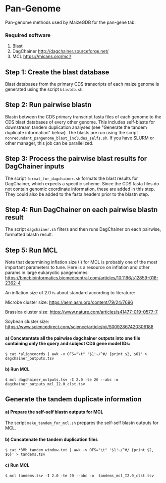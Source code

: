 # Pan-Genome
Pan-genome methods used by MaizeGDB for the pan-gene tab.

### Required software
1) Blast
2) DagChainer http://dagchainer.sourceforge.net/
3) MCL https://micans.org/mcl/


## Step 1: Create the blast database
Blast databases from the primary CDS transcripts of each maize genome is generated using the script `blastdb.sh`.


## Step 2: Run pairwise blastn
Blastn between the CDS primary transcript fasta files of each genome to the CDS blast databases of every other genome. This includes self-blasts for downstream tandem duplication analyses (see "Generate the tandem duplicate information" below). The blasts are run using the script `nonredundant_pangenome_blast_includes_selfs.sh`. If you have SLURM or other manager, this job can be parallelized.


## Step 3: Process the pairwise blast results for DagChainer inputs
The script `format_for_dagchainer.sh` formats the blast results for DagChainer, which expects a specific scheme. Since the CDS fasta files do not contain genomic coordinate information, these are added in this step. They could also be added to the fasta headers prior to the blastn step.


## Step 4: Run DagChainer on each pairwise blastn result
The script `dagchainer.sh` filters and then runs DagChainer on each pairwise, formatted blastn result.


## Step 5: Run MCL
Note that determining inflation size (I) for MCL is probably one of the most important parameters to tune. Here is a resource on inflation and other params in large eukaryotic pangenomes: https://bmcbioinformatics.biomedcentral.com/articles/10.1186/s12859-018-2362-4

An inflation size of 2.0 is about standard according to literature:

Microbe cluster size: https://aem.asm.org/content/79/24/7696

Brassica cluster size: https://www.nature.com/articles/s41477-019-0577-7

Soybean cluster size: https://www.sciencedirect.com/science/article/pii/S0092867420306188

#### a) Concatentate all the pairwise dagchainer outputs into one file containing only the query and subject CDS gene model IDs:

```
$ cat *aligncoords | awk -v OFS="\t" '$1!~/^#/ {print $2, $6}' > dagchainer_outputs.tsv
```

#### b) Run MCL

```
$ mcl dagchainer_outputs.tsv -I 2.0 -te 20 --abc -o  dagchainer_outputs_mcl_I2.0_clst.tsv
```


## Generate the tandem duplicate information

#### a) Prepare the self-self blastn outputs for MCL
The script `make_tandem_for_mcl.sh` prepares the self-self blastn outputs for MCL.

#### b) Concatenate the tandem duplication files

```
$ cat *3Mb_tandem_window.txt | awk -v OFS="\t" '$1!~/^#/ {print $2, $6}' > tandems.tsv
```

#### c) Run MCL
```
$ mcl tandems.tsv -I 2.0 -te 20 --abc -o  tandems_mcl_I2.0_clst.tsv
```
